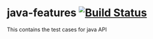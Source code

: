 # java-features  [![Build Status](https://travis-ci.org/r-sreesaran/java-features?branch=master)](https://travis-ci.org/r-sreesaran/java-features?branch=master)
This contains the test cases for java API 
